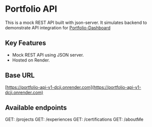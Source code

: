 # Portfolio API

This is a mock REST API built with json-server.
It simulates backend to demonstrate API integration for [Portfolio-Dashboard](https://portfolio-dashboard-v1.netlify.app)

## Key Features

- Mock REST API using JSON server.
- Hosted on Render.

## Base URL

[https://portfolio-api-v1-dcji.onrender.com](https://portfolio-api-v1-dcji.onrender.com)

## Available endpoints

GET: /projects
GET: /experiences
GET: /certifications
GET: /aboutMe
